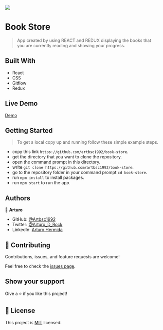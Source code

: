 ![](https://img.shields.io/badge/Microverse-blueviolet)

# Book Store

> App created by using REACT and REDUX displaying the books that you are     currently reading and showing your progress.


## Built With

- React
- CSS
- Gitflow
- Redux

## Live Demo 

[Demo](Demo)

## Getting Started

> To get a local copy up and running follow these simple example steps.

- copy this link `https://github.com/artbsc1992/book-store`.
- get the directory that you want to clone the repository.
- open the command prompt in this directory.
- write `git clone https://github.com/artbsc1992/book-store`.
- go to the repository folder in your command prompt `cd book-store`.
- run `npm install` to install packages.
- run `npm start` to run the app.


## Authors

👤 **Arturo**

- GitHub: [@Artbsc1992](https://github.com/Artbsc1992)
- Twitter: [@Arturo_D_Rock](https://twitter.com/Arturo_D_Rock)
- LinkedIn: [Arturo Hermida](https://www.linkedin.com/in/arturo-hermida29/)



## 🤝 Contributing

Contributions, issues, and feature requests are welcome!

Feel free to check the [issues page](../../issues/).

## Show your support

Give a ⭐️ if you like this project!

## 📝 License

This project is [MIT](./MIT.md) licensed.